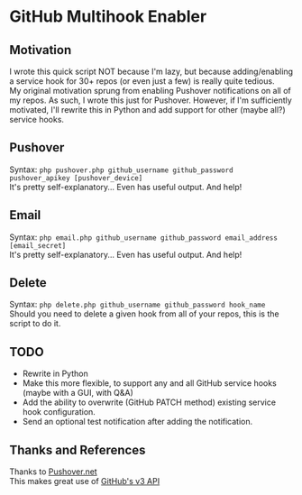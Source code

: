 GitHub Multihook Enabler
========================

Motivation
----------
I wrote this quick script NOT because I'm lazy, but because adding/enabling a service hook for 30+ repos (or even just a few) is really quite tedious.  
My original motivation sprung from enabling Pushover notifications on all of my repos. As such, I wrote this just for Pushover. However, if I'm sufficiently motivated, I'll rewrite this in Python and add support for other (maybe all?) service hooks.


Pushover
--------
Syntax: `php pushover.php github_username github_password pushover_apikey [pushover_device]`  
It's pretty self-explanatory... Even has useful output. And help!


Email
-----
Syntax: `php email.php github_username github_password email_address [email_secret]`  
It's pretty self-explanatory... Even has useful output. And help!


Delete
------
Syntax: `php delete.php github_username github_password hook_name`  
Should you need to delete a given hook from all of your repos, this is the script to do it.


TODO
----
 * Rewrite in Python
 * Make this more flexible, to support any and all GitHub service hooks (maybe with a GUI, with Q&A)
 * Add the ability to overwrite (GitHub PATCH method) existing service hook configuration.
 * Send an optional test notification after adding the notification.


Thanks and References
---------------------
Thanks to [Pushover.net](http://pushover.net)  
This makes great use of [GitHub's v3 API](http://developer.github.com/v3/)


